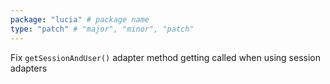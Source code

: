 ```yaml
---
package: "lucia" # package name
type: "patch" # "major", "minor", "patch"
---
```


Fix `getSessionAndUser()` adapter method getting called when using session adapters
